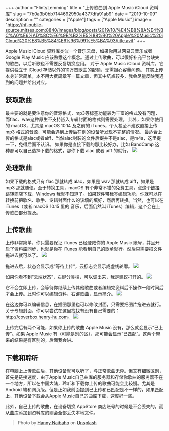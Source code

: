 +++
author = "FlintyLemming"
title = "上传歌曲到 Apple Music iCloud 资料库"
slug = "7b0a3b0bb7144692950a4377dfa91ab9"
date = "2019-10-09"
description = ""
categories = ["Apple"]
tags = ["Apple Music"]
image = "https://hf-public-source.mitsea.com:8840/images/blog/posts/2019/10/%E4%B8%8A%E4%BC%A0%E6%AD%8C%E6%9B%B2%E5%88%B0%20Apple%20Music%20iCloud%20%E8%B5%84%E6%96%99%E5%BA%93/title.avif"
+++

Apple Music iCloud 资料库类似一个音乐云盘，如果你用过网易云音乐或者 Google Play Music 应该熟悉这个概念。通过上传歌曲，可以很好补充平台缺失的歌曲，以后听歌也不需要反复切换应用。
对于 Apple Music iCloud 资料库，它提供独立于 iCloud 存储以外的10万首歌曲的配额，无需担心容量问题。
其实上传本身非常简单，本不用大费周章写一篇文章，但其中坑点较多，我会尽量反映我遇到的问题并给出对应。

## 获取歌曲
最主要的就是要注意你的音源格式，mp3等标签功能较为丰富的格式没有问题，而flac、wav这种原生不支持嵌入专辑封面的格式则需要处理。
此外，如果你使用的 macOS，尤其是 macOS 10.14 及之前的 iTunes，个人甚至不建议直接上传 mp3 格式的音源，可能会遇到上传后在别的设备听发现不完整的情况。
最适合上传的格式是alac或者aiff，当然alac封装的文件后缀并不是alac，是m4a，这里提一下，免得后面不认识。
如果你是直接下载的那比较好办，比如 BandCamp 这种都可以自己选择下载的格式，那你下载 alac 或者 aiff 的就行。
    ![](https://hf-public-source.mitsea.com:8840/images/blog/posts/2019/10/%E4%B8%8A%E4%BC%A0%E6%AD%8C%E6%9B%B2%E5%88%B0%20Apple%20Music%20iCloud%20%E8%B5%84%E6%96%99%E5%BA%93/1.avif)

## 处理歌曲
如果下载的格式只有 flac 那就转成 alac，如果是 wav 那就转成 aiff，如果是 mp3 那就随便。至于转换工具，macOS 有个非常不错的免费工具，点这个[链接](https://apps.apple.com/cn/app/music-convert-audio-converter/id1036029895?mt=12)跳转商店下载，Windows 我就不知道了。如果软件带标签编辑功能，你就可以在转换前把歌名、歌手、专辑封面什么的该填的填好，然后再转换。当然，也可以在 iTunes（或者 macOS 10.15 里的 音乐，后面仍然叫 iTunes）编辑，这个会在上传歌曲部分提及。

## 上传歌曲
上传非常简单，你只需要保证 iTunes 已经登陆你的 Apple Music 账号，并且开启了资料库同步，也就是你在 iTunes 能看到自己的歌单就行。然后只需要把文件拖进去就可以了。
    ![](https://hf-public-source.mitsea.com:8840/images/blog/posts/2019/10/%E4%B8%8A%E4%BC%A0%E6%AD%8C%E6%9B%B2%E5%88%B0%20Apple%20Music%20iCloud%20%E8%B5%84%E6%96%99%E5%BA%93/2.avif)

拖进去后，状态会显示成“等待上传”，云标志会显示成虚线轮廓。
    ![](https://hf-public-source.mitsea.com:8840/images/blog/posts/2019/10/%E4%B8%8A%E4%BC%A0%E6%AD%8C%E6%9B%B2%E5%88%B0%20Apple%20Music%20iCloud%20%E8%B5%84%E6%96%99%E5%BA%93/3.avif)

如果你看不到“云端状态”，右键分类栏，可以调出来，我是建议打开的。
    ![](https://hf-public-source.mitsea.com:8840/images/blog/posts/2019/10/%E4%B8%8A%E4%BC%A0%E6%AD%8C%E6%9B%B2%E5%88%B0%20Apple%20Music%20iCloud%20%E8%B5%84%E6%96%99%E5%BA%93/4.avif)

它不会立即上传，会等待你继续上传其他歌曲或者编辑完资料后不操作一段时间后才会上传。此时你可以编辑资料，右键歌曲，显示简介。
    ![](https://hf-public-source.mitsea.com:8840/images/blog/posts/2019/10/%E4%B8%8A%E4%BC%A0%E6%AD%8C%E6%9B%B2%E5%88%B0%20Apple%20Music%20iCloud%20%E8%B5%84%E6%96%99%E5%BA%93/5.avif)

在这边你可以编辑信息，在插图那里也可以修改封面，只需要把图片拖进去就行。关于专辑封面，你可以尝试在这里找找有没有自己需要的：http://coverbox.henry-hu.com。
    ![](https://hf-public-source.mitsea.com:8840/images/blog/posts/2019/10/%E4%B8%8A%E4%BC%A0%E6%AD%8C%E6%9B%B2%E5%88%B0%20Apple%20Music%20iCloud%20%E8%B5%84%E6%96%99%E5%BA%93/6.avif)

上传完后有两个可能，如果你上传的歌曲 Apple Music 没有，那么就会显示“已上传”。如果 Apple Music 有（可能是别的区），那可能会显示“已匹配”。这两个带来的结果是有区别的，后面我会讲。

## 下载和聆听
在电脑上上传歌曲后，其他设备就可以听了，与正常歌曲无异。但又有细微区别，首先是链接速度，由于Apple Music自己曲库的服务器和存储你歌曲的服务器不在一个地方，所以在中国大陆，聆听和下载你上传的歌曲可能会比较慢。尤其是 Android 端和网页版。但是正如我前面提到已上传和已匹配是不一样的，如果匹配上，其他设备下载会从Apple Music自己的曲库下载，速度好一些。

此外，自己上传的歌曲，在设备切换 AppStore 商店账号的时候是不会丢失的，而从曲库添加到资料库的则会全部丢失本地文件。

> Photo by [Hanny Naibaho](https://unsplash.com/@hannynaibaho?utm_source=unsplash&utm_medium=referral&utm_content=creditCopyText) on [Unsplash](https://unsplash.com/s/photos/music?utm_source=unsplash&utm_medium=referral&utm_content=creditCopyText)
  
